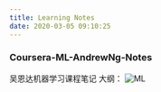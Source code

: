 ```yaml
---
title: Learning Notes
date: 2020-03-05 09:10:25
---
```

### Coursera-ML-AndrewNg-Notes
吴恩达机器学习课程笔记
大纲：
![ML](ML.PNG)